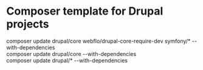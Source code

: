 # Composer template for Drupal projects
composer update drupal/core webflo/drupal-core-require-dev symfony/* --with-dependencies  
composer update drupal/core  --with-dependencies  
composer update drupal/*  --with-dependencies
